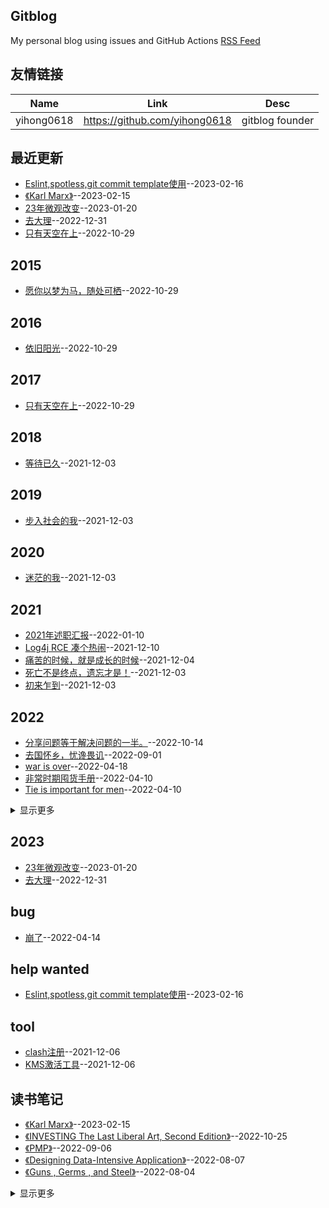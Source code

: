## Gitblog
My personal blog using issues and GitHub Actions 
[RSS Feed](https://raw.githubusercontent.com/zfy68/gitblog/master/feed.xml)
## 友情链接
| Name | Link | Desc | 
 | ---- | ---- | ---- |
| yihong0618 | https://github.com/yihong0618 | gitblog founder |
## 最近更新
- [Eslint,spotless,git commit template使用](https://github.com/zfy68/gitblog/issues/59)--2023-02-16
- [《Karl Marx》](https://github.com/zfy68/gitblog/issues/58)--2023-02-15
- [23年微观改变](https://github.com/zfy68/gitblog/issues/57)--2023-01-20
- [去大理](https://github.com/zfy68/gitblog/issues/56)--2022-12-31
- [只有天空在上](https://github.com/zfy68/gitblog/issues/55)--2022-10-29
## 2015
- [愿你以梦为马，随处可栖](https://github.com/zfy68/gitblog/issues/54)--2022-10-29
## 2016
- [依旧阳光](https://github.com/zfy68/gitblog/issues/53)--2022-10-29
## 2017
- [只有天空在上](https://github.com/zfy68/gitblog/issues/55)--2022-10-29
## 2018
- [等待已久](https://github.com/zfy68/gitblog/issues/4)--2021-12-03
## 2019
- [步入社会的我](https://github.com/zfy68/gitblog/issues/5)--2021-12-03
## 2020
- [迷茫的我](https://github.com/zfy68/gitblog/issues/6)--2021-12-03
## 2021
- [2021年述职汇报](https://github.com/zfy68/gitblog/issues/20)--2022-01-10
- [Log4j RCE 凑个热闹](https://github.com/zfy68/gitblog/issues/11)--2021-12-10
- [痛苦的时候，就是成长的时候](https://github.com/zfy68/gitblog/issues/7)--2021-12-04
- [死亡不是终点，遗忘才是！](https://github.com/zfy68/gitblog/issues/3)--2021-12-03
- [初来乍到](https://github.com/zfy68/gitblog/issues/2)--2021-12-03
## 2022
- [分享问题等于解决问题的一半。](https://github.com/zfy68/gitblog/issues/51)--2022-10-14
- [去国怀乡，忧谗畏讥](https://github.com/zfy68/gitblog/issues/49)--2022-09-01
- [war is over](https://github.com/zfy68/gitblog/issues/39)--2022-04-18
- [
非常时期囤货手册](https://github.com/zfy68/gitblog/issues/35)--2022-04-10
- [Tie is important for men](https://github.com/zfy68/gitblog/issues/34)--2022-04-10
<details><summary>显示更多</summary>

- [我焦虑了](https://github.com/zfy68/gitblog/issues/33)--2022-03-12
- [假期结束，2022启航！](https://github.com/zfy68/gitblog/issues/31)--2022-02-08
- [归来还是少年](https://github.com/zfy68/gitblog/issues/30)--2022-02-05
- [荡秋千，喝酒不足以味人生](https://github.com/zfy68/gitblog/issues/29)--2022-02-03
- [踩雪](https://github.com/zfy68/gitblog/issues/28)--2022-02-02
- [路上皆是风景，家是终点](https://github.com/zfy68/gitblog/issues/27)--2022-01-28
- [home，下雪啦](https://github.com/zfy68/gitblog/issues/26)--2022-01-27
- [心中有了答案，却还要选择](https://github.com/zfy68/gitblog/issues/25)--2022-01-22
- [RabbitMQ Consumer source code ](https://github.com/zfy68/gitblog/issues/23)--2022-01-17
- [为什么不用Docker？](https://github.com/zfy68/gitblog/issues/22)--2022-01-14
- [科技创新让生活更美好？](https://github.com/zfy68/gitblog/issues/21)--2022-01-10
- [ToB 和ToC 产品](https://github.com/zfy68/gitblog/issues/19)--2022-01-10
- [新年第一天-徒步爬山13公里](https://github.com/zfy68/gitblog/issues/18)--2022-01-01
</details>

## 2023
- [23年微观改变](https://github.com/zfy68/gitblog/issues/57)--2023-01-20
- [去大理](https://github.com/zfy68/gitblog/issues/56)--2022-12-31
## bug
- [崩了](https://github.com/zfy68/gitblog/issues/37)--2022-04-14
## help wanted
- [Eslint,spotless,git commit template使用](https://github.com/zfy68/gitblog/issues/59)--2023-02-16
## tool
- [clash注册](https://github.com/zfy68/gitblog/issues/9)--2021-12-06
- [KMS激活工具](https://github.com/zfy68/gitblog/issues/8)--2021-12-06
## 读书笔记
- [《Karl Marx》](https://github.com/zfy68/gitblog/issues/58)--2023-02-15
- [《INVESTING The Last Liberal Art, Second Edition》](https://github.com/zfy68/gitblog/issues/52)--2022-10-25
- [《PMP》](https://github.com/zfy68/gitblog/issues/50)--2022-09-06
- [《Designing Data-Intensive Application》](https://github.com/zfy68/gitblog/issues/48)--2022-08-07
- [《Guns , Germs , and Steel》](https://github.com/zfy68/gitblog/issues/47)--2022-08-04
<details><summary>显示更多</summary>

- [《THE McKINSEY WAY》✔](https://github.com/zfy68/gitblog/issues/46)--2022-08-01
- [《Never Give Up》 ✔](https://github.com/zfy68/gitblog/issues/45)--2022-07-24
- [《The Wealth of Nations (II) 》](https://github.com/zfy68/gitblog/issues/44)--2022-07-19
- [《West with the Night》✔](https://github.com/zfy68/gitblog/issues/42)--2022-07-10
- [《Secrets of the Temple》](https://github.com/zfy68/gitblog/issues/41)--2022-05-15
- [《Thinking fast and slow》✔](https://github.com/zfy68/gitblog/issues/40)--2022-04-25
- [《私はそうは思わない》✔](https://github.com/zfy68/gitblog/issues/32)--2022-02-08
- [《The Wealth of Nations (I) 》 ✔](https://github.com/zfy68/gitblog/issues/12)--2021-12-15
</details>

